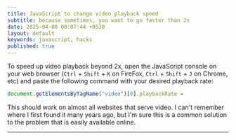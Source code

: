 ```yaml
---
title: JavaScript to change video playback speed
subtitle: because sometimes, you want to go faster than 2x
date: 2025-04-08 00:07:44 +0530
layout: default
keywords: javascript, hacks
published: true
---
```


To speed up video playback beyond 2x, open the JavaScript console on your web browser (`Ctrl` + `Shift` + `K` on FireFox, `Ctrl` + `Shift` + `J` on Chrome, etc) and paste the following command with your desired playback rate:

```js
document.getElementsByTagName("video")[0].playbackRate = 
```

This should work on almost all websites that serve video. I can't remember where I first found it many years ago, but I'm sure this is a common solution to the problem that is easily available online.

---
